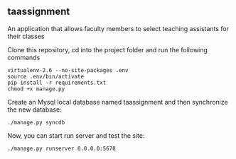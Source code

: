 
## taassignment 

An application that allows faculty members to select teaching assistants for their classes

Clone this repository, cd into the project folder and run the following commands

    virtualenv-2.6 --no-site-packages .env
    source .env/bin/activate
    pip install -r requirements.txt
    chmod +x manage.py

Create an Mysql local database named taassignment and then synchronize the new database:
    
    ./manage.py syncdb

Now, you can start run server and test the site:
    
    ./manage.py runserver 0.0.0.0:5678
